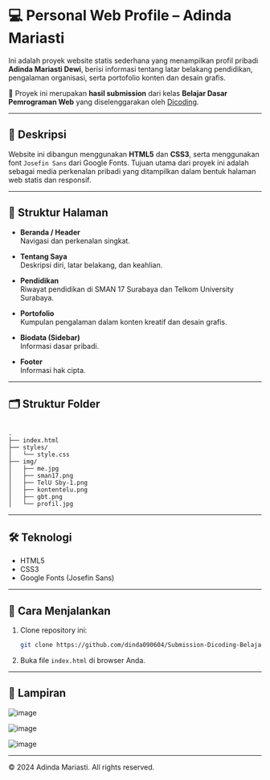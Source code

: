 # 💻 Personal Web Profile – Adinda Mariasti

Ini adalah proyek website statis sederhana yang menampilkan profil pribadi **Adinda Mariasti Dewi**, berisi informasi tentang latar belakang pendidikan, pengalaman organisasi, serta portofolio konten dan desain grafis.

📌 Proyek ini merupakan **hasil submission** dari kelas **Belajar Dasar Pemrograman Web** yang diselenggarakan oleh [Dicoding](https://www.dicoding.com/).

---

## 📄 Deskripsi

Website ini dibangun menggunakan **HTML5** dan **CSS3**, serta menggunakan font `Josefin Sans` dari Google Fonts. Tujuan utama dari proyek ini adalah sebagai media perkenalan pribadi yang ditampilkan dalam bentuk halaman web statis dan responsif.

---

## 🧩 Struktur Halaman

- **Beranda / Header**  
  Navigasi dan perkenalan singkat.

- **Tentang Saya**  
  Deskripsi diri, latar belakang, dan keahlian.

- **Pendidikan**  
  Riwayat pendidikan di SMAN 17 Surabaya dan Telkom University Surabaya.

- **Portofolio**  
  Kumpulan pengalaman dalam konten kreatif dan desain grafis.

- **Biodata (Sidebar)**  
  Informasi dasar pribadi.

- **Footer**  
  Informasi hak cipta.

---

## 🗂️ Struktur Folder

```

.
├── index.html
├── styles/
│   └── style.css
├── img/
│   ├── me.jpg
│   ├── sman17.png
│   ├── TelU Sby-1.png
│   ├── kontentelu.png
│   ├── gbt.png
│   └── profil.jpg

````

---

## 🛠️ Teknologi

- HTML5
- CSS3
- Google Fonts (Josefin Sans)

---

## 🚀 Cara Menjalankan

1. Clone repository ini:

   ```bash
   git clone https://github.com/dinda090604/Submission-Dicoding-Belajar-Dasar-Pemrograman-Web.git

2. Buka file `index.html` di browser Anda.

---

## 📸 Lampiran

![image](https://github.com/user-attachments/assets/cce7a72b-e68d-480c-a36e-437106ef5293)

![image](https://github.com/user-attachments/assets/1914a10b-27ca-45cb-9a72-b9abc35f9e9a)

![image](https://github.com/user-attachments/assets/0c33830d-e552-46d6-bd74-18355a37a597)

---

© 2024 Adinda Mariasti. All rights reserved.
